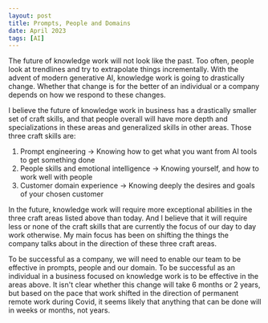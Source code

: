 ```yaml
---
layout: post
title: Prompts, People and Domains
date: April 2023
tags: [AI]
---
```


The future of knowledge work will not look like the past. Too often, people look at trendlines and try to extrapolate things incrementally. With the advent of modern generative AI, knowledge work is going to drastically change. Whether that change is for the better of an individual or a company depends on how we respond to these changes.

I believe the future of knowledge work in business has a drastically smaller set of craft skills, and that people overall will have more depth and specializations in these areas and generalized skills in other areas. Those three craft skills are:

1. Prompt engineering -> Knowing how to get what you want from AI tools to get something done
2. People skills and emotional intelligence -> Knowing yourself, and how to work well with people
3. Customer domain experience -> Knowing deeply the desires and goals of your chosen customer

In the future, knowledge work will require more exceptional abilities in the three craft areas listed above than today. And I believe that it will require less or none of the craft skills that are currently the focus of our day to day work otherwise. My main focus has been on shifting the things the company talks about in the direction of these three craft areas.

To be successful as a company, we will need to enable our team to be effective in prompts, people and our domain. To be successful as an individual in a business focused on knowledge work is to be effective in the areas above. It isn't clear whether this change will take 6 months or 2 years, but based on the pace that work shifted in the direction of permanent remote work during Covid, it seems likely that anything that can be done will in weeks or months, not years.
